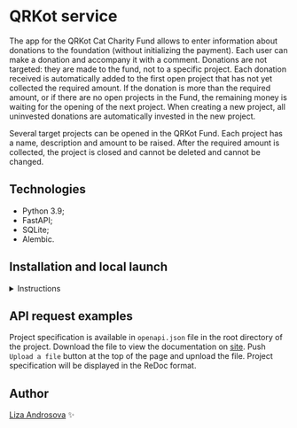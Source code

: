 # QRKot service

The app for the QRKot Cat Charity Fund allows to enter information about 
donations to the foundation (without initializing the payment). Each user 
can make a donation and accompany it with a comment. Donations are not 
targeted: they are made to the fund, not to a specific project. Each donation 
received is automatically added to the first open project that has not yet 
collected the required amount. If the donation is more than the required 
amount, or if there are no open projects in the Fund, the remaining money 
is waiting for the opening of the next project. When creating a new project, 
all uninvested donations are automatically invested in the new project.

Several target projects can be opened in the QRKot Fund. Each project has 
a name, description and amount to be raised. After the required amount is 
collected, the project is closed and cannot be deleted and cannot be changed.

## Technologies

- Python 3.9;
- FastAPI;
- SQLite;
- Alembic.

## Installation and local launch
<details><summary> Instructions </summary>

- Clone the repository on local PC:

    ```bash
    git clone https://github.com/photometer/cat_charity_fund/
    ```

- Create and activate virtual environment in the project directory:

    * For Linux/MacOS
        ```bash
        python3 -m venv venv
        source venv/bin/activate
        ```

    * For Windows
        ```bash
        python -m venv venv
        source venv/scripts/activate
        ```

- Upgrade package manager `pip` in the virtual environment and install 
necessary requirements (Windows):

    ```bash
    python -m pip install --upgrade pip
    pip install -r requirements.txt
    ```

- Don't forget to create `.env` file and fill it up:

    ```py
    APP_TITLE=Cat charity fund QRKot
    DATABASE_URL=sqlite+aiosqlite:///./fastapi.db
    FIRST_SUPERUSER_EMAIL=user@example.com
    FIRST_SUPERUSER_PASSWORD=string
    SECRET=<Your_secret_key>
    ```

- Launch locally:
    ```bash
    uvicorn app.main:app --reload
    ```

</details>

## API request examples

Project specification is available in `openapi.json` file in the root 
directory of the project. Download the file to view the documentation on 
[site](https://redocly.github.io/redoc/). Push `Upload a file` button at 
the top of the page and upnload the file. Project specification will be 
displayed in the ReDoc format.

## Author

[Liza Androsova](https://github.com/photometer) :sparkles:
